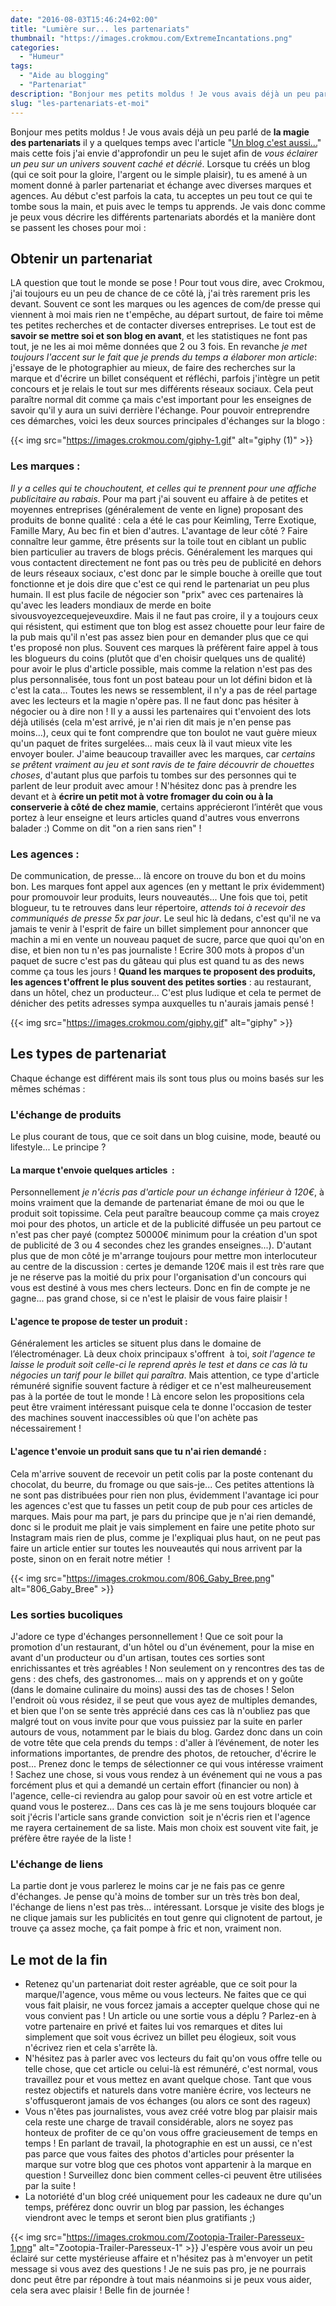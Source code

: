 ```yaml
---
date: "2016-08-03T15:46:24+02:00"
title: "Lumière sur... les partenariats"
thumbnail: "https://images.crokmou.com/ExtremeIncantations.png"
categories:
  - "Humeur"
tags:
  - "Aide au blogging"
  - "Partenariat"
description: "Bonjour mes petits moldus ! Je vous avais déjà un peu parlé de la magie des partenariats il y a quelques temps avec l'article \"Un blog c'est aussi...\""
slug: "les-partenariats-et-moi"
---
```


Bonjour mes petits moldus ! Je vous avais déjà un peu parlé de **la magie des partenariats** il y a quelques temps avec l'article "[Un blog c'est aussi...](https://crokmou.com/2015/07/un-blog-cest-aussi)" mais cette fois j'ai envie d'approfondir un peu le sujet afin de _vous éclairer un peu sur un univers souvent caché et décrié_. Lorsque tu créés un blog (qui ce soit pour la gloire, l'argent ou le simple plaisir), tu es amené à un moment donné à parler partenariat et échange avec diverses marques et agences. Au début c'est parfois la cata, tu acceptes un peu tout ce qui te tombe sous la main, et puis avec le temps tu apprends. Je vais donc comme je peux vous décrire les différents partenariats abordés et la manière dont se passent les choses pour moi :

## Obtenir un partenariat

LA question que tout le monde se pose ! Pour tout vous dire, avec Crokmou, j'ai toujours eu un peu de chance de ce côté là, j'ai très rarement pris les devant. Souvent ce sont les marques ou les agences de com/de presse qui viennent à moi mais rien ne t'empêche, au départ surtout, de faire toi même tes petites recherches et de contacter diverses entreprises. Le tout est de **savoir se mettre soi et son blog en avant**, et les statistiques ne font pas tout, je ne les ai moi même données que 2 ou 3 fois. En revanche _je met toujours l'accent sur le fait que je prends du temps a élaborer mon article_: j'essaye de le photographier au mieux, de faire des recherches sur la marque et d'écrire un billet conséquent et réfléchi, parfois j'intègre un petit concours et je relais le tout sur mes différents réseaux sociaux. Cela peut paraître normal dit comme ça mais c'est important pour les enseignes de savoir qu'il y aura un suivi derrière l'échange. Pour pouvoir entreprendre ces démarches, voici les deux sources principales d'échanges sur la blogo :

{{< img src="https://images.crokmou.com/giphy-1.gif" alt="giphy (1)" >}}

### Les marques :

_Il y a celles qui te chouchoutent, et celles qui te prennent pour une affiche publicitaire au rabais_. Pour ma part j'ai souvent eu affaire à de petites et moyennes entreprises (généralement de vente en ligne) proposant des produits de bonne qualité : cela a été le cas pour Keimling, Terre Exotique, Famille Mary, Au bec fin et bien d'autres. L'avantage de leur côté ? Faire connaître leur gamme, être présents sur la toile tout en ciblant un public bien particulier au travers de blogs précis. Généralement les marques qui vous contactent directement ne font pas ou très peu de publicité en dehors de leurs réseaux sociaux, c'est donc par le simple bouche à oreille que tout fonctionne et je dois dire que c'est ce qui rend le partenariat un peu plus humain. Il est plus facile de négocier son "prix" avec ces partenaires là qu'avec les leaders mondiaux de merde en boite sivousvoyezcequejeveuxdire. Mais il ne faut pas croire, il y a toujours ceux qui résistent, qui estiment que ton blog est assez chouette pour leur faire de la pub mais qu'il n'est pas assez bien pour en demander plus que ce qui t'es proposé non plus. Souvent ces marques là préfèrent faire appel à tous les blogueurs du coins (plutôt que d'en choisir quelques uns de qualité) pour avoir le plus d'article possible, mais comme la relation n'est pas des plus personnalisée, tous font un post bateau pour un lot défini bidon et là c'est la cata... Toutes les news se ressemblent, il n'y a pas de réel partage avec les lecteurs et la magie n'opère pas. Il ne faut donc pas hésiter à négocier ou à dire non ! Il y a aussi les partenaires qui t'envoient des lots déjà utilisés (cela m'est arrivé, je n'ai rien dit mais je n'en pense pas moins...), ceux qui te font comprendre que ton boulot ne vaut guère mieux qu'un paquet de frites surgelées... mais ceux là il vaut mieux vite les envoyer bouler. J'aime beaucoup travailler avec les marques, car _certains se prêtent vraiment au jeu et sont ravis de te faire découvrir de chouettes choses_, d'autant plus que parfois tu tombes sur des personnes qui te parlent de leur produit avec amour ! N'hésitez donc pas à prendre les devant et à **écrire un petit mot à votre fromager du coin ou à la conserverie à côté de chez mamie**, certains apprécieront l’intérêt que vous portez à leur enseigne et leurs articles quand d'autres vous enverrons balader :) Comme on dit "on a rien sans rien" !

### Les agences :

De communication, de presse... là encore on trouve du bon et du moins bon. Les marques font appel aux agences (en y mettant le prix évidemment) pour promouvoir leur produits, leurs nouveautés... Une fois que toi, petit blogueur, tu te retrouves dans leur répertoire, _attends toi à recevoir des communiqués de presse 5x par jour_. Le seul hic là dedans, c'est qu'il ne va jamais te venir à l'esprit de faire un billet simplement pour annoncer que machin a mi en vente un nouveau paquet de sucre, parce que quoi qu'on en dise, et bien non tu n'es pas journaliste ! Ecrire 300 mots à propos d'un paquet de sucre c'est pas du gâteau qui plus est quand tu as des news comme ça tous les jours ! **Quand les marques te proposent des produits, les agences t'offrent le plus souvent des petites sorties** : au restaurant, dans un hôtel, chez un producteur... C'est plus ludique et cela te permet de dénicher des petits adresses sympa auxquelles tu n'aurais jamais pensé !

{{< img src="https://images.crokmou.com/giphy.gif" alt="giphy" >}}

## Les types de partenariat

Chaque échange est différent mais ils sont tous plus ou moins basés sur les mêmes schémas :

### L'échange de produits

Le plus courant de tous, que ce soit dans un blog cuisine, mode, beauté ou lifestyle... Le principe ?

#### La marque t'envoie quelques articles  :

Personnellement _je n'écris pas d'article pour un échange inférieur à 120€_, à moins vraiment que la demande de partenariat émane de moi ou que le produit soit topissime. Cela peut paraître beaucoup comme ça mais croyez moi pour des photos, un article et de la publicité diffusée un peu partout ce n'est pas cher payé (comptez 50000€ minimum pour la création d'un spot de publicité de 3 ou 4 secondes chez les grandes enseignes...). D'autant plus que de mon côté je m'arrange toujours pour mettre mon interlocuteur au centre de la discussion : certes je demande 120€ mais il est très rare que je ne réserve pas la moitié du prix pour l'organisation d'un concours qui vous est destiné à vous mes chers lecteurs. Donc en fin de compte je ne gagne... pas grand chose, si ce n'est le plaisir de vous faire plaisir !

#### L'agence te propose de tester un produit :

Généralement les articles se situent plus dans le domaine de l’électroménager. Là deux choix principaux s'offrent  à toi, _soit l'agence te laisse le produit soit celle-ci le reprend après le test et dans ce cas là tu négocies un tarif pour le billet qui paraîtra_. Mais attention, ce type d'article rémunéré signifie souvent facture à rédiger et ce n'est malheureusement pas à la portée de tout le monde ! Là encore selon les propositions cela peut être vraiment intéressant puisque cela te donne l'occasion de tester des machines souvent inaccessibles où que l'on achète pas nécessairement !

#### L'agence t'envoie un produit sans que tu n'ai rien demandé :

Cela m'arrive souvent de recevoir un petit colis par la poste contenant du chocolat, du beurre, du fromage ou que sais-je... Ces petites attentions là ne sont pas distribuées pour rien non plus, évidemment l'avantage ici pour les agences c'est que tu fasses un petit coup de pub pour ces articles de marques. Mais pour ma part, je pars du principe que je n'ai rien demandé, donc si le produit me plait je vais simplement en faire une petite photo sur Instagram mais rien de plus, comme je l'expliquai plus haut, on ne peut pas faire un article entier sur toutes les nouveautés qui nous arrivent par la poste, sinon on en ferait notre métier  !

{{< img src="https://images.crokmou.com/806_Gaby_Bree.png" alt="806_Gaby_Bree" >}}

### Les sorties bucoliques

J'adore ce type d'échanges personnellement ! Que ce soit pour la promotion d'un restaurant, d'un hôtel ou d'un événement, pour la mise en avant d'un producteur ou d'un artisan, toutes ces sorties sont enrichissantes et très agréables ! Non seulement on y rencontres des tas de gens : des chefs, des gastronomes... mais on y apprends et on y goûte (dans le domaine culinaire du moins) aussi des tas de choses ! Selon l'endroit où vous résidez, il se peut que vous ayez de multiples demandes, et bien que l'on se sente très apprécié dans ces cas là n'oubliez pas que malgré tout on vous invite pour que vous puissiez par la suite en parler autours de vous, notamment par le biais du blog. Gardez donc dans un coin de votre tête que cela prends du temps : d'aller à l’événement, de noter les informations importantes, de prendre des photos, de retoucher, d'écrire le post... Prenez donc le temps de sélectionner ce qui vous intéresse vraiment ! Sachez une chose, si vous vous rendez à un événement qui ne vous a pas forcément plus et qui a demandé un certain effort (financier ou non) à l'agence, celle-ci reviendra au galop pour savoir où en est votre article et quand vous le posterez... Dans ces cas là je me sens toujours bloquée car soit j'écris l'article sans grande conviction  soit je n'écris rien et l'agence me rayera certainement de sa liste. Mais mon choix est souvent vite fait, je préfère être rayée de la liste !

### L'échange de liens

La partie dont je vous parlerez le moins car je ne fais pas ce genre d'échanges. Je pense qu'à moins de tomber sur un très très bon deal, l'échange de liens n'est pas très... intéressant. Lorsque je visite des blogs je ne clique jamais sur les publicités en tout genre qui clignotent de partout, je trouve ça assez moche, ça fait pompe à fric et non, vraiment non.

## Le mot de la fin

*   Retenez qu'un partenariat doit rester agréable, que ce soit pour la marque/l'agence, vous même ou vous lecteurs. Ne faites que ce qui vous fait plaisir, ne vous forcez jamais a accepter quelque chose qui ne vous convient pas ! Un article ou une sortie vous a déplu ? Parlez-en à votre partenaire en privé et faites lui vos remarques et dites lui simplement que soit vous écrivez un billet peu élogieux, soit vous n'écrivez rien et cela s'arrête là.
*   N'hésitez pas à parler avec vos lecteurs du fait qu'on vous offre telle ou telle chose, que cet article ou celui-là est rémunéré, c'est normal, vous travaillez pour et vous mettez en avant quelque chose. Tant que vous restez objectifs et naturels dans votre manière écrire, vos lecteurs ne s'offusqueront jamais de vos échanges (ou alors ce sont des rageux)
*   Vous n'êtes pas journalistes, vous avez créé votre blog par plaisir mais cela reste une charge de travail considérable, alors ne soyez pas honteux de profiter de ce qu'on vous offre gracieusement de temps en temps ! En parlant de travail, la photographie en est un aussi, ce n'est pas parce que vous faites des photos d'articles pour présenter la marque sur votre blog que ces photos vont appartenir à la marque en question ! Surveillez donc bien comment celles-ci peuvent être utilisées par la suite !
*   La notoriété d'un blog créé uniquement pour les cadeaux ne dure qu'un temps, préférez donc ouvrir un blog par passion, les échanges viendront avec le temps et seront bien plus gratifiants ;)

{{< img src="https://images.crokmou.com/Zootopia-Trailer-Paresseux-1.png" alt="Zootopia-Trailer-Paresseux-1" >}} J'espère vous avoir un peu éclairé sur cette mystérieuse affaire et n'hésitez pas à m'envoyer un petit message si vous avez des questions ! Je ne suis pas pro, je ne pourrais donc peut être par répondre à tout mais néanmoins si je peux vous aider, cela sera avec plaisir ! Belle fin de journée !
